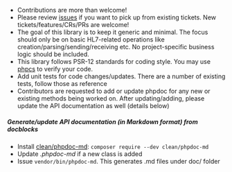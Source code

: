 * Contributions are more than welcome!
* Please review [issues](https://github.com/lifetrenz/HL7/issues) if you want to pick up from existing tickets. New tickets/features/CRs/PRs are welcome!
* The goal of this library is to keep it generic and minimal. The focus should only be on basic HL7-related operations like creation/parsing/sending/receiving etc. No project-specific business logic should be included.
* This library follows PSR-12 standards for coding style. You may use [phpcs](https://github.com/squizlabs/PHP_CodeSniffer#getting-started) to verify your code.
* Add unit tests for code changes/updates. There are a number of existing tests, follow those as reference
* Contributors are requested to add or update phpdoc for any new or existing methods being worked on. After updating/adding, please update the API documentation as well (details below)

##### Generate/update API documentation (in Markdown format) from docblocks
* Install [clean/phpdoc-md](https://github.com/clean/phpdoc-md): `composer require --dev clean/phpdoc-md`
* Update _.phpdoc-md_ if a new class is added
* Issue `vendor/bin/phpdoc-md`. This generates .md files under doc/ folder

